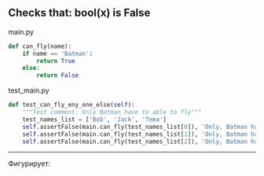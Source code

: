 ## Checks that: bool(x) is False

main.py
```python
def can_fly(name):
	if name == 'Batman':
		return True
	else:
		return False
```

test_main.py
```python
def test_can_fly_eny_one_else(self):
	"""Test comment: Only Batman have to able to fly"""
	test_names_list = ['Bob', 'Jack', 'Tema']
	self.assertFalse(main.can_fly(test_names_list[0]), 'Only, Batman have to be able to fly')
	self.assertFalse(main.can_fly(test_names_list[1]), 'Only, Batman have to be able to fly')
	self.assertFalse(main.can_fly(test_names_list[2]), 'Only, Batman have to be able to fly')
```

---
Фигурирует:



